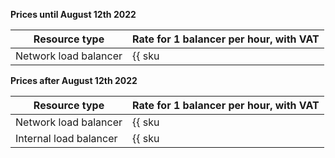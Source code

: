 **Prices until August 12th 2022**

| Resource type | Rate for 1 balancer per hour, with VAT |
| ----- | ----- |
| Network load balancer | {{ sku|RUB|nlb.balancer.active|string }} |

**Prices after August 12th 2022**

| Resource type | Rate for 1 balancer per hour, with VAT |
| ----- | ----- |
| Network load balancer | {{ sku|RUB|nlb.balancer.active|string }} |
| Internal load balancer | {{ sku|RUB|nlb.balancer.active|string }} |